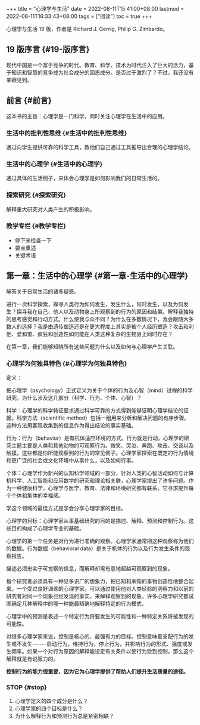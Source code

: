 +++
title = "心理学与生活"
date = 2022-08-11T15:41:00+08:00
lastmod = 2022-08-11T16:33:43+08:00
tags = ["阅读"]
toc = true
+++

心理学与生活 19 版，作者是 Richard J. Gerrig, Philip G. Zimbardo。


## 19 版序言 {#19-版序言}

现代中国是一个富于竞争的时代。教育、科学、技术为时代注入了巨大的活力，基于知识和智慧的竞争成为社会成分的固态成分。是否过于激烈了？不过，我还没有亲眼见到。


## 前言 {#前言}

这本书的主旨：心理学是一门科学，同时关注心理学在生活中的应用。


### 生活中的批判性思维 {#生活中的批判性思维}

通过向学生提供可靠的科学工具，教他们自己通过工具推导出合理的心理学结论。


### 生活中的心理学 {#生活中的心理学}

通过具体的生活例子，来体会心理学是如何影响我们的日常生活的。


### 探索研究 {#探索研究}

解释重大研究对人类产生的积极影响。


### 教学专栏 {#教学专栏}

-   停下来检查一下
-   要点重述
-   关键术语


## 第一章：生活中的心理学 {#第一章-生活中的心理学}

解答关于日常生活的诸多疑惑。

进行一次科学探索，探寻人类行为如何发生，发生什么，何时发生，以及为何发生？探寻我在自己、他人以及动物身上所观察到的行为的原因和结果。解释我独特的思考感觉和行动方式。什么使我与众不同？为什么在多数情况下，我会跟随大多数人的选择？我是由遗传塑造还是在更大程度上其实是被个人经历塑造？攻击和利他、爱和恨、疯狂和创造性如何能在人类这种复杂的生物身上同时存在？

在第一章，我们能够知晓所有这些问题为什么以及如何与心理学产生关联。


### 心理学为何独具特色 {#心理学为何独具特色}

定义：

把心理学（psychology）正式定义为关于个体的行为及心智（mind）过程的科学研究。为什么涉及这几部分（科学、行为、个体、心智）？

科学：心理学的科学特征要求通过科学可靠的方式得到能够证明心理学结论的证据。科学方法（scientific
method）包括一组用来分析和解决问题的有序步骤。这种方法用客观收集到的信息作为得出结论的事实基础。

行为：行为（behavior）是有机体适应环境的方式。行为就是行动。心理学的研究主题主要是人类和其他动物的可观察行为。微笑、哭泣、奔跑、攻击、交谈以及触摸，这些都是你所能观察到的行为的常见例子。心理学家探索在既定的行为情境和更广泛的社会或文化环境中从事什么，以及如何行事。

个体：心理学作为新兴的认知科学领域的一部分，针对人类的心智活动如何与计算机科学、人工智能和应用数学的研究和理论相关联，心理学家提出了许多问题。作为一种健康科学，心理学与医学、教育、法律和环境研究都有联系，它寻求提升每个个体和集体的幸福感。

学这个领域的最佳方式是学会分享心理学家的目标。

心理学的目标：心理学家从事基础研究的目的是描述、解释、预测和控制行为。这些目的构成了心理学专业的基础。

心理学的第一个任务是对行为进行准确的观察。心理学家通常把这种观察称为他们的数据。行为数据（behavioral
data）是关于机体的行为以及行为发生条件的观察报告。

描述必须忠实于可觉察的信息，而解释却需有意地超越可观察到的现象。

每个研究者必须具有一种见多识广的想象力，把已知和未知的事物创造性地整合起来。一个受过良好训练的心理学家，可以通过使用他对人类经验的洞察力和以前的研究者对同一个现象已经发现的事实，来解释观察到的现象。许多心理学研究都试图确定几种解释中的哪一种能最精确地解释特定的行为模式。

心理学中的预测是表述一个特定行为将要发生的可能性和一种特定关系将被发现的可能性。

对很多心理学家来说，控制是核心的、最强有力的目标。控制意味着支配行为的发生或不发生------启动行为，维持行为，停止行为，并影响行为的形式、强度或发生频率。如果一个对行为原因的解释能设定有关条件以使行为受到控制，那么这个解释就是有说服力的。

**控制行为的能力很重要，因为它为心理学提供了帮助人们提升生活质量的途径。**


### STOP {#stop}

1.  心理学定义的四个成分是什么？
2.  心理学家的四个目标是什么？
3.  为什么解释行为和预测行为总是紧密相联？
